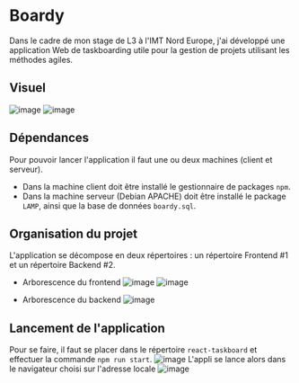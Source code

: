 # Boardy

Dans le cadre de mon stage de L3 à l'IMT Nord Europe, j'ai développé une application Web de taskboarding utile pour la gestion de projets utilisant les méthodes agiles.

## Visuel
   ![image](https://user-images.githubusercontent.com/71394086/162967770-e83b22da-5e9a-48a6-a09e-5f4b870942a5.png)
   ![image](https://user-images.githubusercontent.com/71394086/162967869-cd0f43ec-c0f6-4339-a8aa-d9e5e7324927.png)

## Dépendances

Pour pouvoir lancer l'application il faut une ou deux machines (client et serveur).
- Dans la machine client doit être installé le gestionnaire de packages `npm`.
- Dans la machine serveur (Debian APACHE) doit être installé le package `LAMP`, ainsi que la base de données `boardy.sql`.

## Organisation du projet

L'application se décompose en deux répertoires : un répertoire Frontend #1 et un répertoire Backend #2.

- Arborescence du frontend
   ![image](https://user-images.githubusercontent.com/71394086/131319346-57525d6e-babb-40af-8ced-433bc7f4029c.png)
   ![image](https://user-images.githubusercontent.com/71394086/131320029-75dcc3ca-3373-4ec8-885a-f55a7fe9e24b.png)

- Arborescence du backend
   ![image](https://user-images.githubusercontent.com/71394086/131320162-43f29dfc-7b0e-4667-bc86-27eec759b969.png)

## Lancement de l'application

Pour se faire, il faut se placer dans le répertoire `react-taskboard` et effectuer la commande `npm run start`.
   ![image](https://user-images.githubusercontent.com/71394086/131320934-c8b1ddd6-bde4-4d24-b594-1fa97088e528.png)
L'appli se lance alors dans le navigateur choisi sur l'adresse locale 
   ![image](https://user-images.githubusercontent.com/71394086/131321976-f102be4c-7c67-41b6-9a21-8f0bfba525ce.png)


